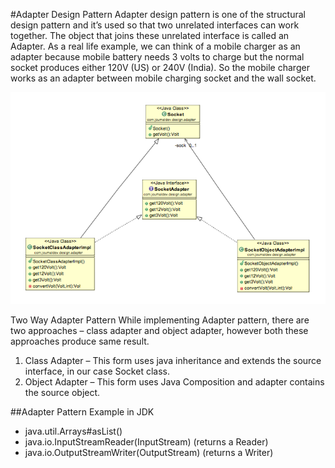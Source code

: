 #Adapter Design Pattern
Adapter design pattern is one of the structural design pattern and it’s
used so that two unrelated interfaces can work together. The object that joins
these unrelated interface is called an Adapter. As a real life example, we
can think of a mobile charger as an adapter because mobile battery needs 3
volts to charge but the normal socket produces either 120V (US) or 240V
(India). So the mobile charger works as an adapter between mobile charging
socket and the wall socket.

![Class Diagram](AdapterPatternClassDiagram.png)

Two Way Adapter Pattern
While implementing Adapter pattern, there are two approaches – class
adapter and object adapter, however both these approaches produce same
result.
1. Class Adapter – This form uses java inheritance and extends the
source interface, in our case Socket class.
2. Object Adapter – This form uses Java Composition and adapter
contains the source object.

##Adapter Pattern Example in JDK
- java.util.Arrays#asList()
- java.io.InputStreamReader(InputStream) (returns a Reader)
- java.io.OutputStreamWriter(OutputStream) (returns a Writer)
